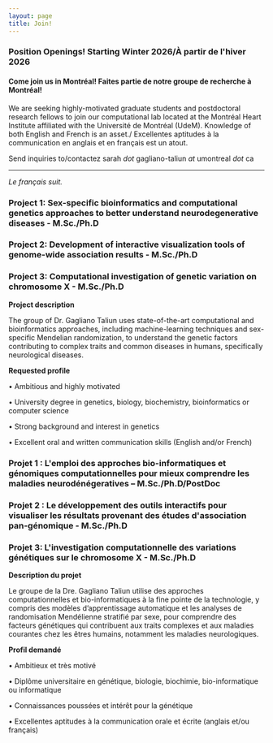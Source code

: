 ```yaml
---
layout: page
title: Join! 
---
```


### Position Openings! **Starting Winter 2026/À partir de l'hiver 2026**

#### <b>Come join us in Montréal! Faites partie de notre groupe de recherche à Montréal! </b>
We are seeking highly-motivated graduate students and postdoctoral research fellows to join our computational lab located at the Montréal Heart Institute affiliated with the Université de Montréal (UdeM).
Knowledge of both English and French is an asset./ Excellentes aptitudes à la communication en anglais et en français est un atout.

Send inquiries to/contactez sarah <i>dot</i> gagliano-taliun <i>at</i> umontreal <i>dot</i> ca

- - - - - 

<i>Le français suit.</i>

### Project 1: Sex-specific bioinformatics and computational genetics approaches to better understand neurodegenerative diseases - M.Sc./Ph.D 

### Project 2: Development of interactive visualization tools of genome-wide association results - M.Sc./Ph.D 

### Project 3: Computational investigation of genetic variation on chromosome X - M.Sc./Ph.D 

<b>Project description</b> 
<p>The group of Dr. Gagliano Taliun uses state-of-the-art computational and bioinformatics approaches, including machine-learning techniques and sex-specific Mendelian randomization, to understand the genetic factors contributing to complex traits and common diseases in humans, specifically neurological diseases. </p> 

<b>Requested profile</b>
<p>•	Ambitious and highly motivated</p> 
<p>•	University degree in genetics, biology, biochemistry, bioinformatics or computer science</p> 
<p>•	Strong background and interest in genetics</p>
<p>•	Excellent oral and written communication skills (English and/or French)</p>

### Projet 1 : L'emploi des approches bio-informatiques et génomiques computationnelles pour mieux comprendre les maladies neurodénégeratives – M.Sc./Ph.D/PostDoc  

### Projet 2 : Le développement des outils interactifs pour visualiser les résultats provenant des études d'association pan-génomique - M.Sc./Ph.D

### Projet 3: L'investigation computationnelle des variations génétiques sur le chromosome X - M.Sc./Ph.D

<b>Description du projet</b> 
<p>Le groupe de la Dre. Gagliano Taliun utilise des approches computationnelles et bio-informatiques à la fine pointe de la technologie, y compris des modèles d’apprentissage automatique et les analyses de randomisation Mendélienne stratifié par sexe, pour comprendre des facteurs génétiques qui contribuent aux traits complexes et aux maladies courantes chez les êtres humains, notamment les maladies neurologiques. </p> 

<b>Profil demandé</b> 
<p>•	Ambitieux et très motivé</p> 
<p>•	Diplôme universitaire en génétique, biologie, biochimie, bio-informatique ou informatique</p>
<p>•	Connaissances poussées et intérêt pour la génétique</p> 
<p>•	Excellentes aptitudes à la communication orale et écrite (anglais et/ou français)</p>
